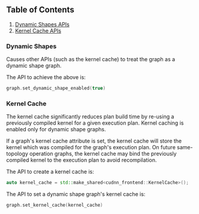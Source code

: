 ## Table of Contents
1. [Dynamic Shapes APIs](#Dynamic-Shapes)
2. [Kernel Cache APIs](#Kernel-Cache)

### Dynamic Shapes
Causes other APIs (such as the kernel cache) to treat the graph as a dynamic shape graph.

The API to achieve the above is:
```cpp
graph.set_dynamic_shape_enabled(true)
```

### Kernel Cache
The kernel cache significantly reduces plan build time by re-using a previously compiled kernel for a given execution plan. Kernel caching is enabled only for dynamic shape graphs.

If a graph's kernel cache attribute is set, the kernel cache will store the kernel which was compiled for the graph's execution plan. 
On future same-topology operation graphs, the kernel cache may bind the previously compiled kernel to the execution plan to avoid recompilation.

The API to create a kernel cache is:
```cpp
auto kernel_cache = std::make_shared<cudnn_frontend::KernelCache>();
```

The API to set a dynamic shape graph's kernel cache is:
```cpp
graph.set_kernel_cache(kernel_cache)
```

